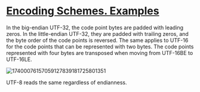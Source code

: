 # [Encoding Schemes. Examples](https://www.unicode.org/versions/Unicode16.0.0/core-spec/chapter-2/#G18516)

In the big-endian UTF-32, the code point bytes are padded with leading zeros. In the little-endian UTF-32, they are padded with trailing zeros, and the byte order of the code points is reversed. The same applies to UTF-16 for the code points that can be represented with two bytes. The code points represented with four bytes are transposed when moving from UTF-16BE to UTF-16LE.

![17400076157059127839181725801351](https://github.com/user-attachments/assets/c58ecfad-11f1-4c7b-887b-39feed5ca461)

UTF-8 reads the same regardless of endianness.
